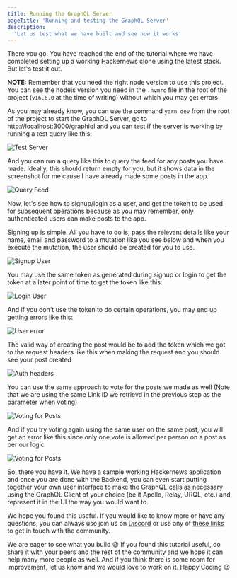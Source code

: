 ```yaml
---
title: Running the GraphQL Server
pageTitle: 'Running and testing the GraphQL Server'
description:
  'Let us test what we have built and see how it works'
---
```


There you go. You have reached the end of the tutorial where we have completed setting up a working Hackernews clone using the latest stack. But let's test it out.

**NOTE:** Remember that you need the right node version to use this project. You can see the nodejs version you need in the `.nvmrc` file in the root of the project (`v16.6.0` at the time of writing) without which you may get errors

As you may already know, you can use the command `yarn dev` from the root of the project to start the GraphQL Server, go to http://localhost:3000/graphiql and you can test if the server is working by running a test query like this:

![Test Server](https://imgur.com/JVP7BYS.jpg)

And you can run a query like this to query the feed for any posts you have made. Ideally, this should return empty for you, but it shows data in the screenshot for me cause I have already made some posts in the app.

![Query Feed](https://imgur.com/y8kDApC.jpg)

Now, let's see how to signup/login as a user, and get the token to be used for subsequent operations because as you may remember, only authenticated users can make posts to the app.

Signing up is simple. All you have to do is, pass the relevant details like your name, email and password to a mutation like you see below and when you execute the mutation, the user should be created for you to use.

![Signup User](https://imgur.com/tksSetN.jpg)

You may use the same token as generated during signup or login to get the token at a later point of time to get the token like this:

![Login User](https://imgur.com/oCy0pIp.jpg)

And if you don't use the token to do certain operations, you may end up getting errors like this:

![User error](https://imgur.com/tJI0F0n.jpg)

The valid way of creating the post would be to add the token which we got to the request headers like this when making the request and you should see your post created

![Auth headers](https://imgur.com/7sQxAo4.jpg)

You can use the same approach to vote for the posts we made as well (Note that we are using the same Link ID we retrievd in the previous step as the parameter when voting)

![Voting for Posts](https://imgur.com/BYHcO5j.jpg)

And if you try voting again using the same user on the same post, you will get an error like this since only one vote is allowed per person on a post as per our logic

![Voting for Posts](https://imgur.com/fM8mzPo.jpg)

So, there you have it. We have a sample working Hackernews application and once you are done with the Backend, you can even start putting together your own user interface to make the GraphQL calls as necessary using the GraphQL Client of your choice (be it Apollo, Relay, URQL, etc.) and represent it in the UI the way you would want to.

We hope you found this useful. If you would like to know more or have any questions, you can always use join us on [Discord](https://discord.com/invite/xud7bH9) or use any of [these links](https://graphql.org/community/) to get in touch with the community.

We are eager to see what you build 😃 If you found this tutorial useful, do share it with your peers and the rest of the community and we hope it can help many more people as well. And if you think there is some room for improvement, let us know and we would love to work on it. Happy Coding 😉
